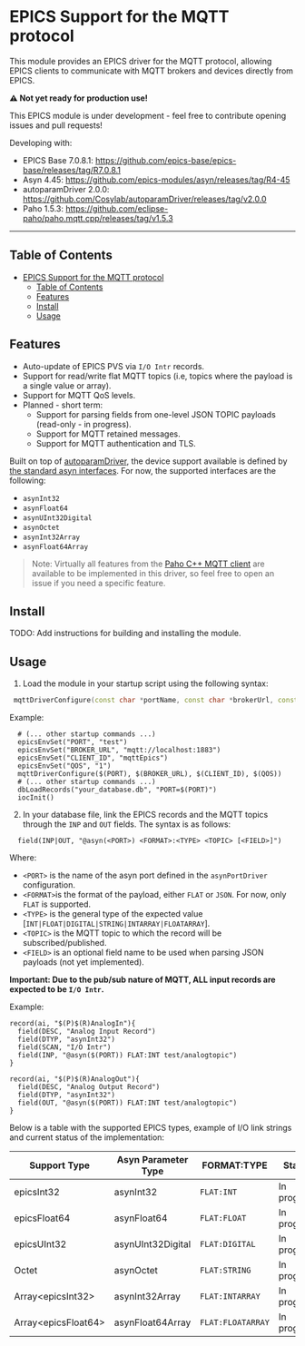 # EPICS Support for the MQTT protocol

This module provides an EPICS driver for the MQTT protocol, allowing EPICS clients to communicate with MQTT brokers and devices directly from EPICS.

**:warning: Not yet ready for production use!**  

This EPICS module is under development - feel free to contribute opening issues and pull requests!

Developing with:
- EPICS Base 7.0.8.1: https://github.com/epics-base/epics-base/releases/tag/R7.0.8.1
- Asyn 4.45: https://github.com/epics-modules/asyn/releases/tag/R4-45
- autoparamDriver 2.0.0: https://github.com/Cosylab/autoparamDriver/releases/tag/v2.0.0
- Paho 1.5.3: https://github.com/eclipse-paho/paho.mqtt.cpp/releases/tag/v1.5.3

---

## Table of Contents
- [EPICS Support for the MQTT protocol](#epics-support-for-the-mqtt-protocol)
  - [Table of Contents](#table-of-contents)
  - [Features](#features)
  - [Install](#install)
  - [Usage](#usage)

## Features
- Auto-update of EPICS PVS via `I/O Intr` records.
- Support for read/write flat MQTT topics (i.e, topics where the payload is a single value or array).
- Support for MQTT QoS levels.
- Planned - short term:
  - Support for parsing fields from one-level JSON TOPIC payloads (read-only - in progress).
  - Support for MQTT retained messages.
  - Support for MQTT authentication and TLS.

Built on top of [autoparamDriver](https://epics.cosylab.com/documentation/autoparamDriver/), the device support available is defined by [the standard asyn interfaces](https://epics-modules.github.io/asyn/asynDriver.html#generic-interfaces). For now, the supported interfaces are the following:
  - `asynInt32`
  - `asynFloat64`
  - `asynUInt32Digital`
  - `asynOctet`
  - `asynInt32Array`
  - `asynFloat64Array`

> Note: Virtually all features from the [Paho C++ MQTT client](https://eclipse.dev/paho/files/paho.mqtt.python/html/client.html) are available to be implemented in this driver, so feel free to open an issue if you need a specific feature.

## Install
TODO: Add instructions for building and installing the module.

## Usage
1. Load the module in your startup script using the following syntax:
  ```cpp
   mqttDriverConfigure(const char *portName, const char *brokerUrl, const char *mqttClientID, const int qos)
  ```
  Example:
  ```shell
    # (... other startup commands ...)
    epicsEnvSet("PORT", "test")
    epicsEnvSet("BROKER_URL", "mqtt://localhost:1883")
    epicsEnvSet("CLIENT_ID", "mqttEpics")
    epicsEnvSet("QOS", "1")
    mqttDriverConfigure($(PORT), $(BROKER_URL), $(CLIENT_ID), $(QOS))
    # (... other startup commands ...)
    dbLoadRecords("your_database.db", "PORT=$(PORT)")
    iocInit()
  ```

2. In your database file, link the EPICS records and the MQTT topics through the `INP` and `OUT` fields. The syntax is as follows:
  ```shell
    field(INP|OUT, "@asyn(<PORT>) <FORMAT>:<TYPE> <TOPIC> [<FIELD>]")
  ```
  Where:
  - `<PORT>` is the name of the asyn port defined in the `asynPortDriver` configuration.
  - `<FORMAT>`is the format of the payload, either `FLAT` or `JSON`. For now, only `FLAT` is supported.
  - `<TYPE>` is the general type of the expected value [`INT|FLOAT|DIGITAL|STRING|INTARRAY|FLOATARRAY`].  
  - `<TOPIC>` is the MQTT topic to which the record will be subscribed/published.
  - `<FIELD>` is an optional field name to be used when parsing JSON payloads (not yet implemented).
    
  **Important: Due to the pub/sub nature of MQTT, ALL input records are expected to be `I/O Intr`.**

  Example:
  ```console
  record(ai, "$(P)$(R)AnalogIn"){
    field(DESC, "Analog Input Record")
    field(DTYP, "asynInt32")
    field(SCAN, "I/O Intr")
    field(INP, "@asyn($(PORT)) FLAT:INT test/analogtopic")
  }

  record(ai, "$(P)$(R)AnalogOut"){
    field(DESC, "Analog Output Record")
    field(DTYP, "asynInt32")
    field(OUT, "@asyn($(PORT)) FLAT:INT test/analogtopic")
  }
  ```
Below is a table with the supported EPICS types, example of I/O link strings and current status of the implementation:

| Support Type                | Asyn Parameter Type         | FORMAT:TYPE      | Status      |
|-----------------------------|----------------------------|------------------|-------------|
| epicsInt32                  | asynInt32             | `FLAT:INT`       | In progress |
| epicsFloat64                | asynFloat64           | `FLAT:FLOAT`     | In progress |
| epicsUInt32                 | asynUInt32Digital     | `FLAT:DIGITAL`   | In progress |
| Octet                       | asynOctet             | `FLAT:STRING`    | In progress |
| Array&lt;epicsInt32&gt;     | asynInt32Array        | `FLAT:INTARRAY`  | In progress |
| Array&lt;epicsFloat64&gt;   | asynFloat64Array      | `FLAT:FLOATARRAY`| In progress |
